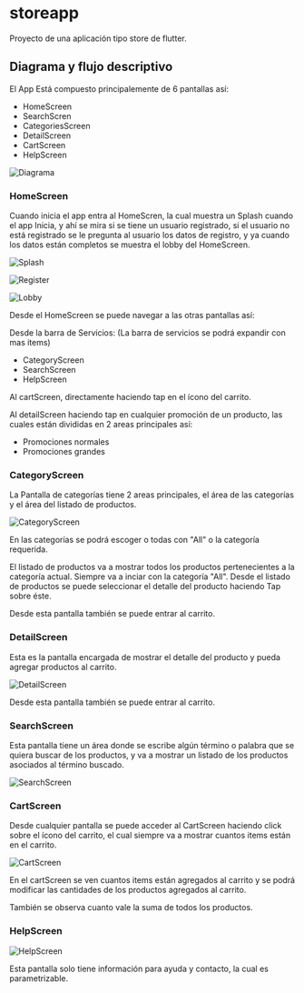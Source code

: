 # storeapp

Proyecto de una aplicación tipo store de flutter.

## Diagrama y flujo descriptivo

El App Está compuesto principalemente de 6 pantallas así:

- HomeScreen
- SearchScren
- CategoriesScreen
- DetailScreen
- CartScreen
- HelpScreen

![Diagrama](./documentation/appDiagram.png)

### HomeScreen

Cuando inicia el app entra al HomeScren, la cual muestra un Splash cuando el app Inicia, y ahí se mira si se tiene un usuario registrado, si el usuario no está registrado se le pregunta al usuario los datos de registro, y ya cuando los datos están completos se muestra el lobby del HomeScreen.

![Splash](./documentation/splashScreen.jpg "Splash")

![Register](./documentation/registerForm.jpg "Register Form")

![Lobby](./documentation/lobby.jpg "Lobby")

Desde el HomeScreen se puede navegar a las otras pantallas así:

Desde la barra de Servicios: (La barra de servicios se podrá expandir con mas items)

- CategoryScreen
- SearchScreen
- HelpScreen

Al cartScreen, directamente haciendo tap en el ícono del carrito.

Al detailScreen haciendo tap en cualquier promoción de un producto, las cuales están divididas en 2 areas principales así:

- Promociones normales
- Promociones grandes

### CategoryScreen

La Pantalla de categorías tiene 2 areas principales, el área de las categorías y el área del listado de productos.

![CategoryScreen](./documentation/categoryScreen.jpg "CategoryScreen")

En las categorías se podrá escoger o todas con "All" o la categoría requerida.

El listado de productos va a mostrar todos los productos pertenecientes a la  categoría actual. Siempre va a inciar con la categoría "All". Desde el listado de productos se puede seleccionar el detalle del producto haciendo Tap sobre éste.

Desde esta pantalla también se puede entrar al carrito.

### DetailScreen

Esta es la pantalla encargada de mostrar el detalle del producto y pueda agregar productos al carrito.

![DetailScreen](./documentation/detailScreen.jpg "DetailScreen")

Desde esta pantalla también se puede entrar al carrito.

### SearchScreen

Esta pantalla tiene un área donde se escribe algún término o palabra que se quiera buscar de los productos, y va a mostrar un listado de los productos asociados al término buscado.

![SearchScreen](./documentation/searchScreen.jpg)

### CartScreen

Desde cualquier pantalla se puede acceder al CartScreen haciendo click sobre el ícono del carrito, el cual siempre va a mostrar cuantos items están en el carrito.

![CartScreen](./documentation/cartScreen.jpg)

En el cartScreen se ven cuantos items están agregados al carrito y se podrá modificar las cantidades de los productos agregados al carrito.

También se observa cuanto vale la suma de todos los productos.

### HelpScreen

![HelpScreen](./documentation/helpScreen.jpg)

Esta pantalla solo tiene información para ayuda y contacto, la cual es parametrizable.
